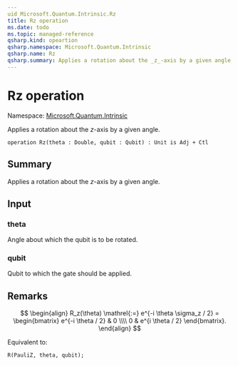 ```yaml
---
uid Microsoft.Quantum.Intrinsic.Rz
title: Rz operation
ms.date: todo
ms.topic: managed-reference
qsharp.kind: opeartion
qsharp.namespace: Microsoft.Quantum.Intrinsic
qsharp.name: Rz
qsharp.summary: Applies a rotation about the _z_-axis by a given angle.
---
```


# Rz operation

Namespace: [Microsoft.Quantum.Intrinsic](xref:Microsoft.Quantum.Intrinsic)

Applies a rotation about the _z_-axis by a given angle.
```qsharp
operation Rz(theta : Double, qubit : Qubit) : Unit is Adj + Ctl
```

## Summary
Applies a rotation about the _z_-axis by a given angle.

## Input
### theta
Angle about which the qubit is to be rotated.
### qubit
Qubit to which the gate should be applied.

## Remarks
$$
\begin{align}
    R_z(\theta) \mathrel{:=}
    e^{-i \theta \sigma_z / 2} =
    \begin{bmatrix}
        e^{-i \theta / 2} & 0 \\\\
        0 & e^{i \theta / 2}
    \end{bmatrix}.
\end{align}
$$

Equivalent to:
```qsharp
R(PauliZ, theta, qubit);
```
